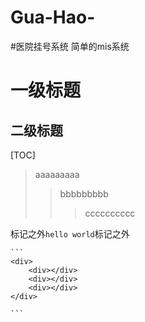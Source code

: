# Gua-Hao-
#医院挂号系统  简单的mis系统  

一级标题
======================
二级标题
---------------------

[TOC]

> aaaaaaaaa
>> bbbbbbbbb
>>> cccccccccc

标记之外`hello world`标记之外


  	```
	<div>   
		<div></div>
		<div></div>
		<div></div>
	</div>
  
	```
